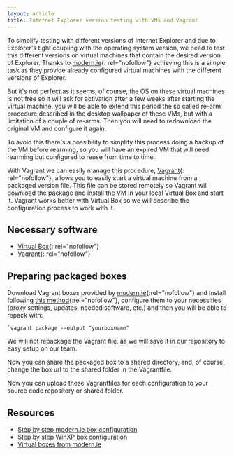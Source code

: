 ```yaml
---
layout: article
title: Internet Explorer version testing with VMs and Vagrant
---
```



To simplify testing with different versions of Internet Explorer and due to Explorer's tight coupling with the operating system version, we need to test this different versions on virtual machines that contain the desired version of Explorer. Thanks to [modern.ie](https://www.modern.ie/){: rel="nofollow"} achieving this is a simple task as they provide already configured virtual machines with the different versions of Explorer.

But it's not perfect as it seems, of course, the OS on these virtual machines is not free so it will ask for activation after a few weeks after starting the virtual machine, you will be able to extend this period the so called re-arm procedure described in the desktop wallpaper of these VMs, but with a limitation of a couple of re-arms. Then you will need to redownload the original VM and configure it again.

To avoid this there's a possibility to simplify this process doing a backup of the VM before rearming, so you will have an expired VM that will need rearming but configured to reuse from time to time.

With Vagrant we can easily manage this procedure, [Vagrant](https://www.vagrantup.com/){: rel="nofollow"}, allows you to easily start a virtual machine from a packaged version file. This file can be stored remotely so Vagrant will download the package and install the VM in your local Virtual Box and start it. Vagrant works better with Virtual Box so we will describe the configuration process to work with it.


Necessary software
------------------

* [Virtual Box](https://www.virtualbox.org/wiki/Downloads){: rel="nofollow"}
* [Vagrant](https://www.vagrantup.com/downloads.html){: rel="nofollow"}


Preparing packaged boxes
------------------------

Download Vagrant boxes provided by [modern.ie][1]{:rel="nofollow"} and install following [this method][2]{:rel="nofollow"}, configure them to your necessities (proxy settings, updates, needed software, etc.) and then you will be able to repack with:

    `vagrant package --output "yourboxname"

We will not repackage the Vagrant file, as we will save it in our repository to easy setup on our team.

Now you can share the packaged box to a shared directory, and, of course, change the box url to the shared folder in the Vagrantfile.

Now you can upload these Vagrantfiles for each configuration to your source code repository or shared folder.



Resources
---------

* [Step by step modern.ie box configuration][2]
* [Step by step WinXP box configuration][3]
* [Virtual boxes from modern.ie][1]


[1]: http://blog.syntaxc4.net/post/2014/09/03/windows-boxes-for-vagrant-courtesy-of-modern-ie.aspx
[2]: https://gist.github.com/andreptb/57e388df5e881937e62a
[3]: http://www.emoxter.com/welcome-to-ghost/